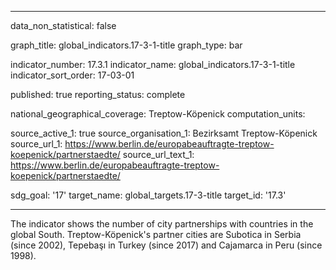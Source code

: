 
---

data_non_statistical: false

graph_title: global_indicators.17-3-1-title
graph_type: bar

indicator_number: 17.3.1
indicator_name: global_indicators.17-3-1-title
indicator_sort_order: 17-03-01

published: true
reporting_status: complete

national_geographical_coverage: Treptow-Köpenick
computation_units: 

source_active_1: true
source_organisation_1: Bezirksamt Treptow-Köpenick
source_url_1: https://www.berlin.de/europabeauftragte-treptow-koepenick/partnerstaedte/
source_url_text_1: https://www.berlin.de/europabeauftragte-treptow-koepenick/partnerstaedte/

sdg_goal: '17'
target_name: global_targets.17-3-title
target_id: '17.3'

---

The indicator shows the number of city partnerships with countries in the global South. Treptow-Köpenick's partner cities are Subotica in Serbia (since 2002), Tepebaşı in Turkey (since 2017) and Cajamarca in Peru (since 1998).
